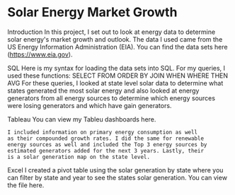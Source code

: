 # Solar Energy Market Growth

Introduction
    In this project, I set out to look at energy data to
    determine solar energy's market growth and outlook.
    The data I used came from the US Energy Information
    Administration (EIA). You can find the data sets
    here (https://www.eia.gov).

SQL
    Here is my syntax for loading the data sets into SQL.
    For my queries, I used these functions:
        SELECT
        FROM 
        ORDER BY
        JOIN
        WHEN
        WHERE
        THEN
        AVG
    For these queries, I looked at state level solar data to
    determine what states generated the most solar energy and also
    looked at energy generators from all energy sources to 
    determine which energy sources were losing generators and which
    have gain generators.

Tableau
    You can view my Tableu dashboards here.

    I included information on primary energy consumption as well
    as their compounded growth rates. I did the same for renewable
    energy sources as well and included the Top 3 energy sources by
    estimated generators added for the next 3 years. Lastly, their
    is a solar generation map on the state level.

Excel
    I created a pivot table using the solar generation by state 
    where you can filter by state and year to see the states solar
    generation. You can view the file here.

